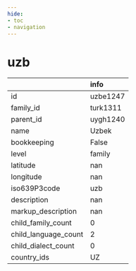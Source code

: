 ```yaml
---
hide:
- toc
- navigation
---
```

# uzb
|                      | info     |
|:---------------------|:---------|
| id                   | uzbe1247 |
| family_id            | turk1311 |
| parent_id            | uygh1240 |
| name                 | Uzbek    |
| bookkeeping          | False    |
| level                | family   |
| latitude             | nan      |
| longitude            | nan      |
| iso639P3code         | uzb      |
| description          | nan      |
| markup_description   | nan      |
| child_family_count   | 0        |
| child_language_count | 2        |
| child_dialect_count  | 0        |
| country_ids          | UZ       |